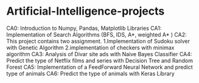 # Artificial-Intelligence-projects
CA0: Introduction to Numpy, Pandas, Matplotlib Libraries
CA1: Implementation of Search Algorithms (BFS, IDS, A*, weighted A* )
CA2: This project contains two assignment. 1.Implementation of Sudoku solver with Genetic Algorithm 2.implementation of checkers with minimax algorithm
CA3: Analysis of Divar site ads with Naive Bayes Classifier
CA4: Predict the type of Netflix films and series with Decision Tree and Random Forest
CA5: Implementation of a FeedForward Neural Network and predict type of animals
CA6: Predict the type of animals with Keras Library

